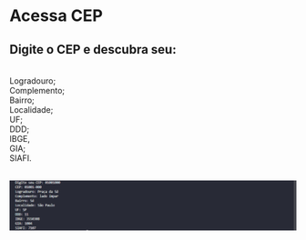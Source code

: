 <h1>Acessa CEP</h1>
<p><h2>Digite o CEP e descubra seu:</h2><br>Logradouro;<br>Complemento;<br>Bairro;<br>Localidade;<br>UF;<br>DDD;<br>IBGE,<br>GIA;<br>SIAFI.<br><p>
<br>
<img src = "/img/acessando_cep.png" alt = "acessando">